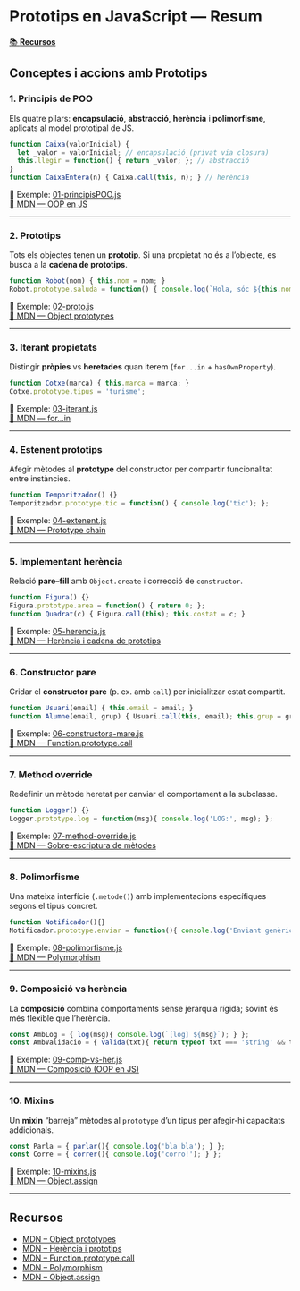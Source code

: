 # Prototips en JavaScript — Resum

[📚 **Recursos**](#recursos)

## Conceptes i accions amb Prototips

### 1. Principis de POO
Els quatre pilars: **encapsulació**, **abstracció**, **herència** i **polimorfisme**, aplicats al model prototipal de JS.
```js
function Caixa(valorInicial) {
  let _valor = valorInicial; // encapsulació (privat via closura)
  this.llegir = function() { return _valor; }; // abstracció
}
function CaixaEntera(n) { Caixa.call(this, n); } // herència
```
🧩 Exemple: [01-principisPOO.js](./01-principisPOO.js)  
[📘 MDN — OOP en JS](https://developer.mozilla.org/es/docs/Learn/JavaScript/Objects/Object-oriented_JS)

---

### 2. Prototips
Tots els objectes tenen un **prototip**. Si una propietat no és a l’objecte, es busca a la **cadena de prototips**.
```js
function Robot(nom) { this.nom = nom; }
Robot.prototype.saluda = function() { console.log(`Hola, sóc ${this.nom}`); };
```
🧩 Exemple: [02-proto.js](./02-proto.js)  
[📘 MDN — Object prototypes](https://developer.mozilla.org/es/docs/Learn/JavaScript/Objects/Object_prototypes)

---

### 3. Iterant propietats
Distingir **pròpies** vs **heretades** quan iterem (`for...in` + `hasOwnProperty`).
```js
function Cotxe(marca) { this.marca = marca; }
Cotxe.prototype.tipus = 'turisme';
```
🧩 Exemple: [03-iterant.js](./03-iterant.js)  
[📘 MDN — for...in](https://developer.mozilla.org/es/docs/Web/JavaScript/Reference/Statements/for...in)

---

### 4. Estenent prototips
Afegir mètodes al **prototype** del constructor per compartir funcionalitat entre instàncies.
```js
function Temporitzador() {}
Temporitzador.prototype.tic = function() { console.log('tic'); };
```
🧩 Exemple: [04-extenent.js](./04-extenent.js)  
[📘 MDN — Prototype chain](https://developer.mozilla.org/es/docs/Web/JavaScript/Inheritance_and_the_prototype_chain)

---

### 5. Implementant herència
Relació **pare–fill** amb `Object.create` i correcció de `constructor`.
```js
function Figura() {}
Figura.prototype.area = function() { return 0; };
function Quadrat(c) { Figura.call(this); this.costat = c; }
```
🧩 Exemple: [05-herencia.js](./05-herencia.js)  
[📘 MDN — Herència i cadena de prototips](https://developer.mozilla.org/es/docs/Web/JavaScript/Inheritance_and_the_prototype_chain)

---

### 6. Constructor pare
Cridar el **constructor pare** (p. ex. amb `call`) per inicialitzar estat compartit.
```js
function Usuari(email) { this.email = email; }
function Alumne(email, grup) { Usuari.call(this, email); this.grup = grup; }
```
🧩 Exemple: [06-constructora-mare.js](./06-constructora-mare.js)  
[📘 MDN — Function.prototype.call](https://developer.mozilla.org/es/docs/Web/JavaScript/Reference/Global_Objects/Function/call)

---

### 7. Method override
Redefinir un mètode heretat per canviar el comportament a la subclasse.
```js
function Logger() {}
Logger.prototype.log = function(msg){ console.log('LOG:', msg); };
```
🧩 Exemple: [07-method-override.js](./07-method-override.js)  
[📘 MDN — Sobre-escriptura de mètodes](https://developer.mozilla.org/es/docs/Web/JavaScript/Reference/Classes/extends#sobre_escritura_de_m%C3%A9todos)

---

### 8. Polimorfisme
Una mateixa interfície (`.metode()`) amb implementacions específiques segons el tipus concret.
```js
function Notificador(){}
Notificador.prototype.enviar = function(){ console.log('Enviant genèric'); };
```
🧩 Exemple: [08-polimorfisme.js](./08-polimorfisme.js)  
[📘 MDN — Polymorphism](https://developer.mozilla.org/es/docs/Glossary/Polymorphism)

---

### 9. Composició vs herència
La **composició** combina comportaments sense jerarquia rígida; sovint és més flexible que l’herència.
```js
const AmbLog = { log(msg){ console.log(`[log] ${msg}`); } };
const AmbValidacio = { valida(txt){ return typeof txt === 'string' && txt.length > 0; } };
```
🧩 Exemple: [09-comp-vs-her.js](./09-comp-vs-her.js)  
[📘 MDN — Composició (OOP en JS)](https://developer.mozilla.org/es/docs/Learn/JavaScript/Objects/Object-oriented_JS#composici%C3%B3n_en_javascript)

---

### 10. Mixins
Un **mixin** “barreja” mètodes al `prototype` d’un tipus per afegir-hi capacitats addicionals.
```js
const Parla = { parlar(){ console.log('bla bla'); } };
const Corre = { correr(){ console.log('corro!'); } };
```
🧩 Exemple: [10-mixins.js](./10-mixins.js)  
[📘 MDN — Object.assign](https://developer.mozilla.org/es/docs/Web/JavaScript/Reference/Global_Objects/Object/assign)

---

## Recursos
- [MDN – Object prototypes](https://developer.mozilla.org/es/docs/Learn/JavaScript/Objects/Object_prototypes)
- [MDN – Herència i prototips](https://developer.mozilla.org/es/docs/Web/JavaScript/Inheritance_and_the_prototype_chain)
- [MDN – Function.prototype.call](https://developer.mozilla.org/es/docs/Web/JavaScript/Reference/Global_Objects/Function/call)
- [MDN – Polymorphism](https://developer.mozilla.org/es/docs/Glossary/Polymorphism)
- [MDN – Object.assign](https://developer.mozilla.org/es/docs/Web/JavaScript/Reference/Global_Objects/Object/assign)
